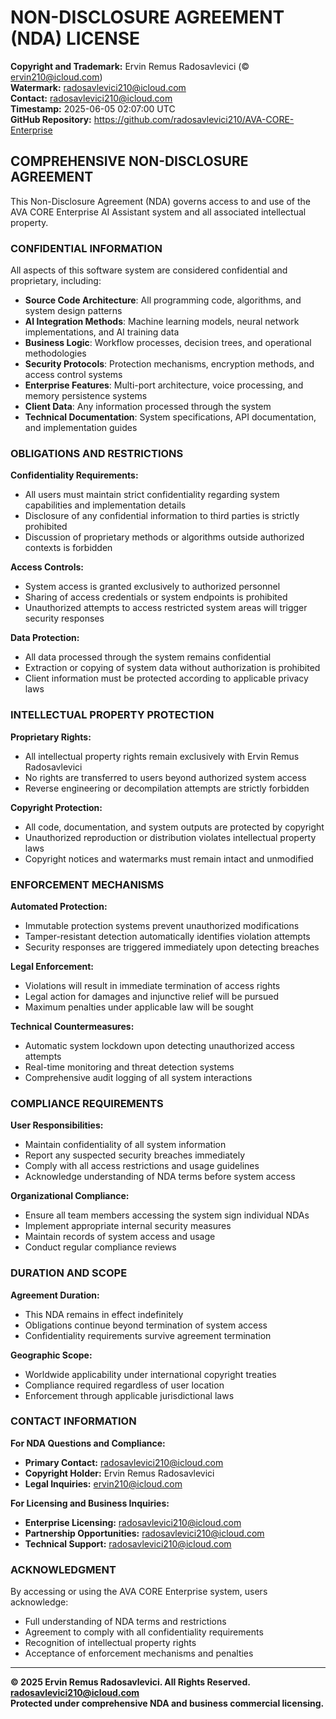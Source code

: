 # NON-DISCLOSURE AGREEMENT (NDA) LICENSE

**Copyright and Trademark:** Ervin Remus Radosavlevici (© ervin210@icloud.com)  
**Watermark:** radosavlevici210@icloud.com  
**Contact:** radosavlevici210@icloud.com  
**Timestamp:** 2025-06-05 02:07:00 UTC  
**GitHub Repository:** https://github.com/radosavlevici210/AVA-CORE-Enterprise

## COMPREHENSIVE NON-DISCLOSURE AGREEMENT

This Non-Disclosure Agreement (NDA) governs access to and use of the AVA CORE Enterprise AI Assistant system and all associated intellectual property.

### CONFIDENTIAL INFORMATION

All aspects of this software system are considered confidential and proprietary, including:

- **Source Code Architecture**: All programming code, algorithms, and system design patterns
- **AI Integration Methods**: Machine learning models, neural network implementations, and AI training data
- **Business Logic**: Workflow processes, decision trees, and operational methodologies  
- **Security Protocols**: Protection mechanisms, encryption methods, and access control systems
- **Enterprise Features**: Multi-port architecture, voice processing, and memory persistence systems
- **Client Data**: Any information processed through the system
- **Technical Documentation**: System specifications, API documentation, and implementation guides

### OBLIGATIONS AND RESTRICTIONS

**Confidentiality Requirements:**
- All users must maintain strict confidentiality regarding system capabilities and implementation details
- Disclosure of any confidential information to third parties is strictly prohibited
- Discussion of proprietary methods or algorithms outside authorized contexts is forbidden

**Access Controls:**
- System access is granted exclusively to authorized personnel
- Sharing of access credentials or system endpoints is prohibited
- Unauthorized attempts to access restricted system areas will trigger security responses

**Data Protection:**
- All data processed through the system remains confidential
- Extraction or copying of system data without authorization is prohibited
- Client information must be protected according to applicable privacy laws

### INTELLECTUAL PROPERTY PROTECTION

**Proprietary Rights:**
- All intellectual property rights remain exclusively with Ervin Remus Radosavlevici
- No rights are transferred to users beyond authorized system access
- Reverse engineering or decompilation attempts are strictly forbidden

**Copyright Protection:**
- All code, documentation, and system outputs are protected by copyright
- Unauthorized reproduction or distribution violates intellectual property laws
- Copyright notices and watermarks must remain intact and unmodified

### ENFORCEMENT MECHANISMS

**Automated Protection:**
- Immutable protection systems prevent unauthorized modifications
- Tamper-resistant detection automatically identifies violation attempts
- Security responses are triggered immediately upon detecting breaches

**Legal Enforcement:**
- Violations will result in immediate termination of access rights
- Legal action for damages and injunctive relief will be pursued
- Maximum penalties under applicable law will be sought

**Technical Countermeasures:**
- Automatic system lockdown upon detecting unauthorized access attempts
- Real-time monitoring and threat detection systems
- Comprehensive audit logging of all system interactions

### COMPLIANCE REQUIREMENTS

**User Responsibilities:**
- Maintain confidentiality of all system information
- Report any suspected security breaches immediately
- Comply with all access restrictions and usage guidelines
- Acknowledge understanding of NDA terms before system access

**Organizational Compliance:**
- Ensure all team members accessing the system sign individual NDAs
- Implement appropriate internal security measures
- Maintain records of system access and usage
- Conduct regular compliance reviews

### DURATION AND SCOPE

**Agreement Duration:**
- This NDA remains in effect indefinitely
- Obligations continue beyond termination of system access
- Confidentiality requirements survive agreement termination

**Geographic Scope:**
- Worldwide applicability under international copyright treaties
- Compliance required regardless of user location
- Enforcement through applicable jurisdictional laws

### CONTACT INFORMATION

**For NDA Questions and Compliance:**
- **Primary Contact:** radosavlevici210@icloud.com
- **Copyright Holder:** Ervin Remus Radosavlevici
- **Legal Inquiries:** ervin210@icloud.com

**For Licensing and Business Inquiries:**
- **Enterprise Licensing:** radosavlevici210@icloud.com
- **Partnership Opportunities:** radosavlevici210@icloud.com
- **Technical Support:** radosavlevici210@icloud.com

### ACKNOWLEDGMENT

By accessing or using the AVA CORE Enterprise system, users acknowledge:
- Full understanding of NDA terms and restrictions
- Agreement to comply with all confidentiality requirements
- Recognition of intellectual property rights
- Acceptance of enforcement mechanisms and penalties

---

**© 2025 Ervin Remus Radosavlevici. All Rights Reserved.**  
**radosavlevici210@icloud.com**  
**Protected under comprehensive NDA and business commercial licensing.**